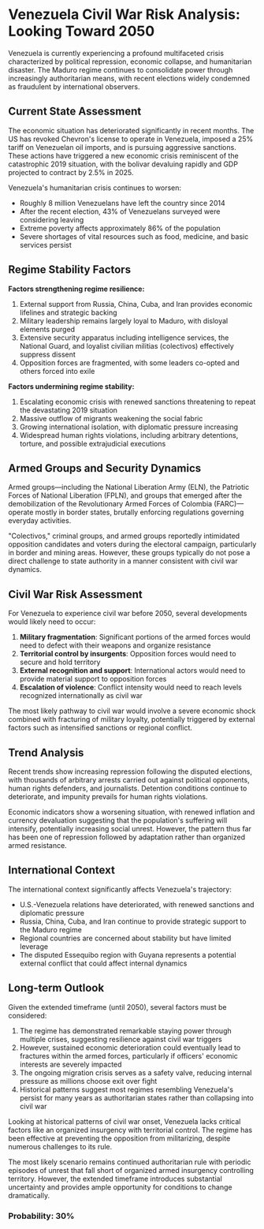 # Venezuela Civil War Risk Analysis: Looking Toward 2050

Venezuela is currently experiencing a profound multifaceted crisis characterized by political repression, economic collapse, and humanitarian disaster. The Maduro regime continues to consolidate power through increasingly authoritarian means, with recent elections widely condemned as fraudulent by international observers.

## Current State Assessment

The economic situation has deteriorated significantly in recent months. The US has revoked Chevron's license to operate in Venezuela, imposed a 25% tariff on Venezuelan oil imports, and is pursuing aggressive sanctions. These actions have triggered a new economic crisis reminiscent of the catastrophic 2019 situation, with the bolivar devaluing rapidly and GDP projected to contract by 2.5% in 2025.

Venezuela's humanitarian crisis continues to worsen:
- Roughly 8 million Venezuelans have left the country since 2014
- After the recent election, 43% of Venezuelans surveyed were considering leaving
- Extreme poverty affects approximately 86% of the population
- Severe shortages of vital resources such as food, medicine, and basic services persist

## Regime Stability Factors

**Factors strengthening regime resilience:**

1. External support from Russia, China, Cuba, and Iran provides economic lifelines and strategic backing
2. Military leadership remains largely loyal to Maduro, with disloyal elements purged
3. Extensive security apparatus including intelligence services, the National Guard, and loyalist civilian militias (colectivos) effectively suppress dissent
4. Opposition forces are fragmented, with some leaders co-opted and others forced into exile

**Factors undermining regime stability:**

1. Escalating economic crisis with renewed sanctions threatening to repeat the devastating 2019 situation
2. Massive outflow of migrants weakening the social fabric
3. Growing international isolation, with diplomatic pressure increasing
4. Widespread human rights violations, including arbitrary detentions, torture, and possible extrajudicial executions

## Armed Groups and Security Dynamics

Armed groups—including the National Liberation Army (ELN), the Patriotic Forces of National Liberation (FPLN), and groups that emerged after the demobilization of the Revolutionary Armed Forces of Colombia (FARC)—operate mostly in border states, brutally enforcing regulations governing everyday activities.

"Colectivos," criminal groups, and armed groups reportedly intimidated opposition candidates and voters during the electoral campaign, particularly in border and mining areas. However, these groups typically do not pose a direct challenge to state authority in a manner consistent with civil war dynamics.

## Civil War Risk Assessment

For Venezuela to experience civil war before 2050, several developments would likely need to occur:

1. **Military fragmentation**: Significant portions of the armed forces would need to defect with their weapons and organize resistance
2. **Territorial control by insurgents**: Opposition forces would need to secure and hold territory
3. **External recognition and support**: International actors would need to provide material support to opposition forces
4. **Escalation of violence**: Conflict intensity would need to reach levels recognized internationally as civil war

The most likely pathway to civil war would involve a severe economic shock combined with fracturing of military loyalty, potentially triggered by external factors such as intensified sanctions or regional conflict.

## Trend Analysis

Recent trends show increasing repression following the disputed elections, with thousands of arbitrary arrests carried out against political opponents, human rights defenders, and journalists. Detention conditions continue to deteriorate, and impunity prevails for human rights violations.

Economic indicators show a worsening situation, with renewed inflation and currency devaluation suggesting that the population's suffering will intensify, potentially increasing social unrest. However, the pattern thus far has been one of repression followed by adaptation rather than organized armed resistance.

## International Context

The international context significantly affects Venezuela's trajectory:
- U.S.-Venezuela relations have deteriorated, with renewed sanctions and diplomatic pressure
- Russia, China, Cuba, and Iran continue to provide strategic support to the Maduro regime
- Regional countries are concerned about stability but have limited leverage
- The disputed Essequibo region with Guyana represents a potential external conflict that could affect internal dynamics

## Long-term Outlook

Given the extended timeframe (until 2050), several factors must be considered:

1. The regime has demonstrated remarkable staying power through multiple crises, suggesting resilience against civil war triggers
2. However, sustained economic deterioration could eventually lead to fractures within the armed forces, particularly if officers' economic interests are severely impacted
3. The ongoing migration crisis serves as a safety valve, reducing internal pressure as millions choose exit over fight
4. Historical patterns suggest most regimes resembling Venezuela's persist for many years as authoritarian states rather than collapsing into civil war

Looking at historical patterns of civil war onset, Venezuela lacks critical factors like an organized insurgency with territorial control. The regime has been effective at preventing the opposition from militarizing, despite numerous challenges to its rule.

The most likely scenario remains continued authoritarian rule with periodic episodes of unrest that fall short of organized armed insurgency controlling territory. However, the extended timeframe introduces substantial uncertainty and provides ample opportunity for conditions to change dramatically.

### Probability: 30%